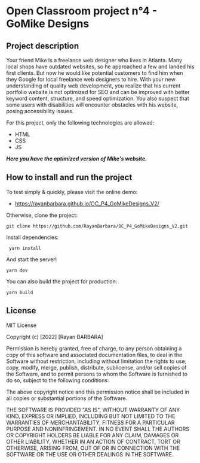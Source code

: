 # Open Classroom project n°4 - GoMike Designs

## Project description
Your friend Mike is a freelance web designer who lives in Atlanta. 
Many local shops have outdated websites, so he approached a few and landed his first clients. 
But now he would like potential customers to find him when they Google for local freelance web designers to hire. 
With your new understanding of quality web development, you realize that his current portfolio website is not optimized for 
SEO and can be improved with better keyword content, structure, and speed optimization. 
You also suspect that some users with disabilities will encounter obstacles with his website, posing accessibility issues.

For this project, only the following technologies are allowed:

- HTML
- CSS
- JS

___Here you have the optimized version of Mike's website.___

## How to install and run the project

To test simply & quickly, please visit the online demo: 
- https://rayanbarbara.github.io/OC_P4_GoMikeDesigns_V2/

Otherwise, clone the project:
```terminal
git clone https://github.com/RayanBarbara/OC_P4_GoMikeDesigns_V2.git
```

Install dependencies:
```terminal
 yarn install
```

And start the server!
```terminal
yarn dev
```

You can also build the project for production:
```terminal
yarn build
```

## License

MIT License

Copyright (c) [2022] [Rayan BARBARA]

Permission is hereby granted, free of charge, to any person obtaining a copy
of this software and associated documentation files, to deal
in the Software without restriction, including without limitation the rights
to use, copy, modify, merge, publish, distribute, sublicense, and/or sell
copies of the Software, and to permit persons to whom the Software is
furnished to do so, subject to the following conditions:

The above copyright notice and this permission notice shall be included in all
copies or substantial portions of the Software.

THE SOFTWARE IS PROVIDED "AS IS", WITHOUT WARRANTY OF ANY KIND, EXPRESS OR
IMPLIED, INCLUDING BUT NOT LIMITED TO THE WARRANTIES OF MERCHANTABILITY,
FITNESS FOR A PARTICULAR PURPOSE AND NONINFRINGEMENT. IN NO EVENT SHALL THE
AUTHORS OR COPYRIGHT HOLDERS BE LIABLE FOR ANY CLAIM, DAMAGES OR OTHER
LIABILITY, WHETHER IN AN ACTION OF CONTRACT, TORT OR OTHERWISE, ARISING FROM,
OUT OF OR IN CONNECTION WITH THE SOFTWARE OR THE USE OR OTHER DEALINGS IN THE
SOFTWARE.
